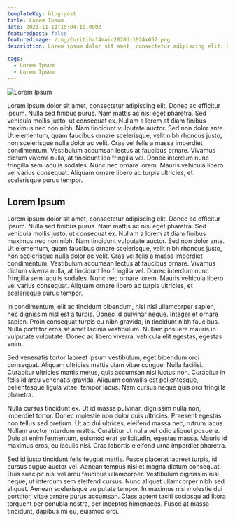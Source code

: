 ```yaml
---
templateKey: blog-post
title: Lorem Ipsum
date: 2021-11-11T15:04:10.000Z
featuredpost: false
featuredimage: /img/Curitiba14maio2020d-1024x652.png
description: Lorem ipsum dolor sit amet, consectetur adipiscing elit. Donec ac efficitur ipsum. Nulla sed finibus purus. Nam mattis ac nisi eget pharetra.

tags:
  - Lorem Ipsum
  - Lorem Ipsum
---
```

![Lorem Ipsum](/img/Curitiba14maio2020d-1024x652.png)

Lorem ipsum dolor sit amet, consectetur adipiscing elit. Donec ac efficitur ipsum. Nulla sed finibus purus. Nam mattis ac nisi eget pharetra. Sed vehicula mollis justo, ut consequat ex. Nullam a lorem at diam finibus maximus nec non nibh. Nam tincidunt vulputate auctor. Sed non dolor ante. Ut elementum, quam faucibus ornare scelerisque, velit nibh rhoncus justo, non scelerisque nulla dolor ac velit. Cras vel felis a massa imperdiet condimentum. Vestibulum accumsan lectus at faucibus ornare. Vivamus dictum viverra nulla, at tincidunt leo fringilla vel. Donec interdum nunc fringilla sem iaculis sodales. Nunc nec ornare lorem. Mauris vehicula libero vel varius consequat. Aliquam ornare libero ac turpis ultricies, et scelerisque purus tempor.


## Lorem Ipsum


Lorem ipsum dolor sit amet, consectetur adipiscing elit. Donec ac efficitur ipsum. Nulla sed finibus purus. Nam mattis ac nisi eget pharetra. Sed vehicula mollis justo, ut consequat ex. Nullam a lorem at diam finibus maximus nec non nibh. Nam tincidunt vulputate auctor. Sed non dolor ante. Ut elementum, quam faucibus ornare scelerisque, velit nibh rhoncus justo, non scelerisque nulla dolor ac velit. Cras vel felis a massa imperdiet condimentum. Vestibulum accumsan lectus at faucibus ornare. Vivamus dictum viverra nulla, at tincidunt leo fringilla vel. Donec interdum nunc fringilla sem iaculis sodales. Nunc nec ornare lorem. Mauris vehicula libero vel varius consequat. Aliquam ornare libero ac turpis ultricies, et scelerisque purus tempor.

In condimentum, elit ac tincidunt bibendum, nisi nisl ullamcorper sapien, nec dignissim nisl est a turpis. Donec id pulvinar neque. Integer et ornare sapien. Proin consequat turpis eu nibh gravida, in tincidunt nibh faucibus. Nulla porttitor eros sit amet lacinia vestibulum. Nullam posuere mauris in vulputate vulputate. Donec ac libero viverra, vehicula elit egestas, egestas enim.

Sed venenatis tortor laoreet ipsum vestibulum, eget bibendum orci consequat. Aliquam ultricies mattis diam vitae congue. Nulla facilisi. Curabitur ultricies mattis metus, quis accumsan nisl luctus non. Curabitur in felis id arcu venenatis gravida. Aliquam convallis est pellentesque, pellentesque ligula vitae, tempor lacus. Nam cursus neque quis orci fringilla pharetra.

Nulla cursus tincidunt ex. Ut id massa pulvinar, dignissim nulla non, imperdiet tortor. Donec molestie non dolor quis ultricies. Praesent egestas non tellus sed pretium. Ut ac dui ultrices, eleifend massa nec, rutrum lacus. Nullam auctor interdum mattis. Curabitur ut nulla vel odio aliquet posuere. Duis at enim fermentum, euismod erat sollicitudin, egestas massa. Mauris id maximus eros, eu iaculis nisi. Cras lobortis eleifend urna imperdiet pharetra.

Sed id justo tincidunt felis feugiat mattis. Fusce placerat laoreet turpis, id cursus augue auctor vel. Aenean tempus nisi et magna dictum consequat. Duis suscipit nisi vel arcu faucibus ullamcorper. Vestibulum dignissim nisi neque, ut interdum sem eleifend cursus. Nunc aliquet ullamcorper nibh sed aliquet. Aenean scelerisque vulputate tempor. In maximus nisl molestie dui porttitor, vitae ornare purus accumsan. Class aptent taciti sociosqu ad litora torquent per conubia nostra, per inceptos himenaeos. Fusce at massa tincidunt, dapibus mi eu, euismod orci.
